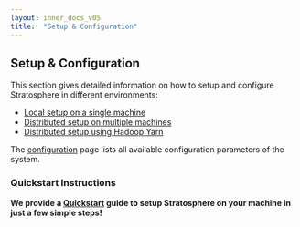 ```yaml
---
layout: inner_docs_v05
title:  "Setup & Configuration"
---
```


## Setup & Configuration

This section gives detailed information on how to setup and configure Stratosphere in different environments:

* [Local setup on a single machine](local.html "Local Setup")
* [Distributed setup on multiple machines](cluster.html "Cluster Setup")
* [Distributed setup using Hadoop Yarn](yarn.html "Yarn Setup")

The [configuration](config.html "Configuration") page lists all available configuration parameters of the system.

### Quickstart Instructions

**We provide a [Quickstart](http://stratosphere.eu/quickstart/setup.html) guide to setup Stratosphere on your machine in just a few simple steps!**